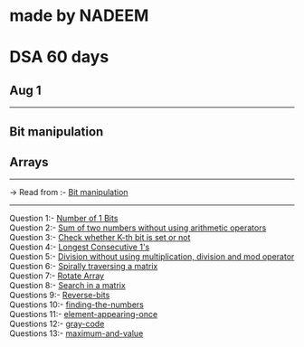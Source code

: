 #                                    made by NADEEM
# DSA 60 days 
## Aug 1 

<hr>

## Bit manipulation
## Arrays

<hr>
-> Read from :- <a href="https://www.geeksforgeeks.org/all-about-bit-manipulation/">Bit manipulation</a>
<hr>

Question 1:- <a href="https://practice.geeksforgeeks.org/problems/set-bits0143/1" > Number of 1 Bits</a><br>
Question 2:- <a href="https://practice.geeksforgeeks.org/problems/sum-of-two-numbers-without-using-arithmetic-operators/0/?fbclid=IwAR1A_1ONHs__SWLPe77raUMJWVLCGJfEC10MfZYupmjwGpneJV9eTo9K9l8" >Sum of two numbers without using arithmetic operators </a><br>
Question 3:- <a href="https://practice.geeksforgeeks.org/problems/check-whether-k-th-bit-is-set-or-not-1587115620/1" >Check whether K-th bit is set or not </a><br>
Question 4:- <a href="https://practice.geeksforgeeks.org/problems/longest-consecutive-1s-1587115620/1" > Longest Consecutive 1's</a><br>
Question 5:- <a href="https://practice.geeksforgeeks.org/problems/division-without-using-multiplication-division-and-mod-operator/0/" > Division without using multiplication, division and mod operator</a><br>
Question 6:- <a href="https://practice.geeksforgeeks.org/problems/spirally-traversing-a-matrix-1587115621/1" >Spirally traversing a matrix</a><br>
Question 7:- <a href="https://practice.geeksforgeeks.org/problems/rotate-array-by-n-elements-1587115621/1" > Rotate Array</a><br>
Question 8:- <a href="https://practice.geeksforgeeks.org/problems/search-in-a-matrix17201720/1" > Search in a matrix</a><br>
Questions 9:- <a href="https://practice.geeksforgeeks.org/problems/reverse-bits-1611130171/1">Reverse-bits</a><br>
Questions 10:- <a href="https://practice.geeksforgeeks.org/problems/finding-the-numbers0215/1">finding-the-numbers</a><br>
Questions 11:- <a href="https://practice.geeksforgeeks.org/problems/element-appearing-once2552/1">element-appearing-once</a><br>
Questions 12:- <a href="https://practice.geeksforgeeks.org/problems/gray-code-1611215248/1/">gray-code</a><br>
Questions 13:- <a href="https://practice.geeksforgeeks.org/problems/maximum-and-value-1587115620/1">maximum-and-value</a><br>
